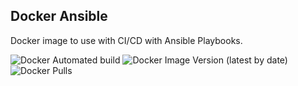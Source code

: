 ## Docker Ansible

Docker image to use with CI/CD with Ansible Playbooks.

![Docker Automated build](https://img.shields.io/docker/automated/bergpb/docker-ansible?style=flat-square)
![Docker Image Version (latest by date)](https://img.shields.io/docker/v/bergpb/docker-ansible?style=flat-square)
![Docker Pulls](https://img.shields.io/docker/pulls/bergpb/docker-ansible?style=flat-square)